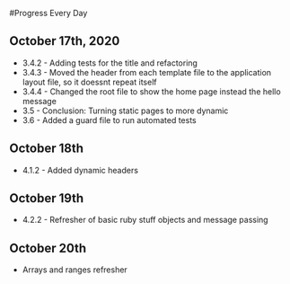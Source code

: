 #Progress Every Day

## October 17th, 2020
* 3.4.2 - Adding tests for the title and refactoring
* 3.4.3 - Moved the header from each template file to the application layout file, so it doessnt repeat itself
* 3.4.4 - Changed the root file to show the home page instead the hello message
* 3.5 - Conclusion: Turning static pages to more dynamic
* 3.6 - Added a guard file to run automated tests
  
## October 18th
* 4.1.2 - Added dynamic headers
  
## October 19th
* 4.2.2 - Refresher of basic ruby stuff objects and message passing

## October 20th
* Arrays and ranges refresher